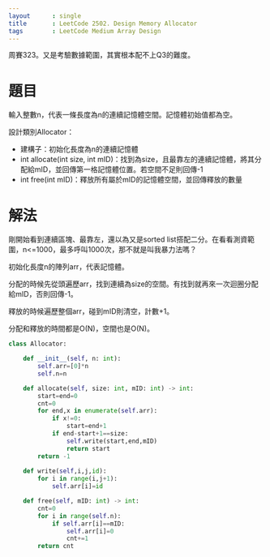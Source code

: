 ```yaml
--- 
layout      : single
title       : LeetCode 2502. Design Memory Allocator
tags        : LeetCode Medium Array Design
---
```

周賽323。又是考驗數據範圍，其實根本配不上Q3的難度。  

# 題目
輸入整數n，代表一條長度為n的連續記憶體空間。記憶體初始值都為空。  

設計類別Allocator：  
- 建構子：初始化長度為n的連續記憶體  
- int allocate(int size, int mID)：找到為size，且最靠左的連續記憶體，將其分配給mID，並回傳第一格記憶體位置。若空間不足則回傳-1  
- int free(int mID)：釋放所有屬於mID的記憶體空間，並回傳釋放的數量  

# 解法
剛開始看到連續區塊、最靠左，還以為又是sorted list搭配二分。在看看測資範圍，n<=1000，最多呼叫1000次，那不就是叫我暴力法嗎？  

初始化長度n的陣列arr，代表記憶體。  

分配的時候先從頭遍歷arr，找到連續為size的空間。有找到就再來一次迴圈分配給mID，否則回傳-1。  

釋放的時候遍歷整個arr，碰到mID則清空，計數+1。  

分配和釋放的時間都是O(N)，空間也是O(N)。  

```python
class Allocator:

    def __init__(self, n: int):
        self.arr=[0]*n
        self.n=n

    def allocate(self, size: int, mID: int) -> int:
        start=end=0
        cnt=0
        for end,x in enumerate(self.arr):
            if x!=0:
                start=end+1
            if end-start+1==size:
                self.write(start,end,mID)
                return start
        return -1
        
    def write(self,i,j,id):
        for i in range(i,j+1):
            self.arr[i]=id

    def free(self, mID: int) -> int:
        cnt=0
        for i in range(self.n):
            if self.arr[i]==mID:
                self.arr[i]=0
                cnt+=1
        return cnt
```
